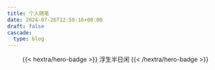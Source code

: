 ```yaml
---
title: 个人随笔
date: 2024-07-26T12:59:16+08:00
draft: false
cascade:
  type: blog
---
```


<div style="text-align: center; margin-top: 1em;">
{{< hextra/hero-badge >}}
  <span>浮生半日闲</span>
{{< /hextra/hero-badge >}}
</div>
